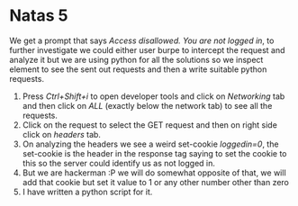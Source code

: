 # Natas 5
We get a prompt that says *Access disallowed. You are not logged in*, to further investigate we could either user burpe to intercept the request and analyze it but we are using python for all the solutions so we inspect element to see the sent out requests and then a write suitable python requests.
1. Press *Ctrl+Shift+i* to open developer tools and click on *Networking* tab and then click on *ALL* (exactly below the network tab) to see all the requests.
1. Click on the request to select the GET request and then on right side click on *headers* tab.
1. On analyzing the headers we see a weird set-cookie *loggedin=0*, the set-cookie is the header in the response tag saying to set the cookie to this so the server could identify us as not logged in.
1. But we are hackerman :P we will do somewhat opposite of that, we will add that cookie but set it value to 1 or any other number other than zero
1. I have written a python script for it. 
